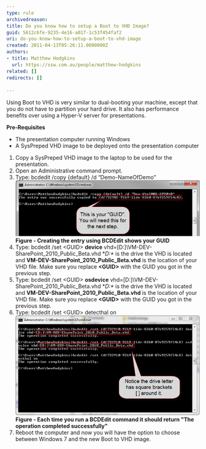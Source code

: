 ```yaml
---
type: rule
archivedreason: 
title: Do you know how to setup a Boot to VHD Image?
guid: 5612c6fe-9235-4e16-a01f-1c53f454faf2
uri: do-you-know-how-to-setup-a-boot-to-vhd-image
created: 2011-04-13T05:26:11.0000000Z
authors:
- title: Matthew Hodgkins
  url: https://ssw.com.au/people/matthew-hodgkins
related: []
redirects: []

---
```


Using Boot to VHD is very similar to dual-booting your machine, except that you do not have to partition your hard drive. It also has performance benefits over using a Hyper-V server for presentations.   
<!--endintro-->
**Pre-Requisites** 


* The presentation computer running Windows
* A SysPreped VHD image to be deployed onto the presentation computer


1. Copy a SysPreped VHD image to the laptop to be used for the presentation.
2. Open an Administrative command prompt.
3. Type:
<font class="ms-rteCustom-CodeArea">bcdedit /copy {default} /d “Demo-NameOfDemo”</font>![Creating the entry using BCDEdit shows your GUID](fig1-creatingentry.png)
**Figure - Creating the entry using BCDEdit shows your GUID**
4. Type:
<font class="ms-rteCustom-CodeArea">bcdedit /set &lt;GUID&gt;  <strong>device</strong> vhd=[D:]\VM-DEV-SharePoint_2010_Public_Beta.vhd</font>
**D:\** is the drive the VHD is located and  **VM-DEV-SharePoint\_2010\_Public\_Beta.vhd** is the location of your VHD file. Make sure you replace  **&lt;GUID&gt;** with the GUID you got in the previous step.
5. Type:
<font class="ms-rteCustom-CodeArea">bcdedit /set &lt;GUID&gt;  <strong>osdevice</strong> vhd=[D:]\VM-DEV-SharePoint_2010_Public_Beta.vhd</font>
**D:\** is the drive the VHD is located and  **VM-DEV-SharePoint\_2010\_Public\_Beta.vhd** is the location of your VHD file. Make sure you replace  **&lt;GUID&gt;** with the GUID you got in the previous step.
6. Type:
<font class="ms-rteCustom-CodeArea">bcdedit /set &lt;GUID&gt; detecthal on</font>![Each time you run a BCDEdit command it should return ](fig2-addguids.png)
**Figure - Each time you run a BCDEdit command it should return "The operation completed successfully"**
7. Reboot the computer and now you will have the option to choose between Windows 7 and the new Boot to VHD image.
